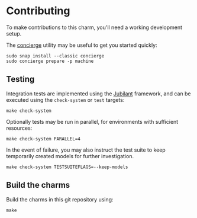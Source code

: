 # Contributing

To make contributions to this charm, you'll need a working development setup.

The [concierge](https://github.com/canonical/concierge) utility may be useful
to get you started quickly:

```shell
sudo snap install --classic concierge
sudo concierge prepare -p machine
```

## Testing

Integration tests are implemented using the
[Jubilant](https://github.com/canonical/jubilant) framework, and can be
executed using the `check-system` or `test` targets:

```shell
make check-system
```

Optionally tests may be run in parallel, for environments with sufficient
resources:

```shell
make check-system PARALLEL=4
```

In the event of failure, you may also instruct the test suite to keep
temporarily created models for further investigation.

```shell
make check-system TESTSUITEFLAGS=--keep-models
```

## Build the charms

Build the charms in this git repository using:

```shell
make
```

<!-- You may want to include any contribution/style guidelines in this document>
